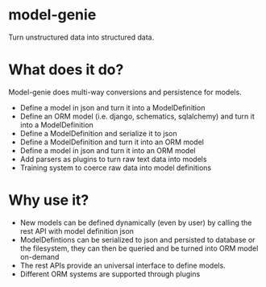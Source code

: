 model-genie
=============
Turn unstructured data into structured data.

What does it do?
===============
Model-genie does multi-way conversions and persistence for models.
- Define a model in json and turn it into a ModelDefinition
- Define an ORM model (i.e. django, schematics, sqlalchemy) and turn it into a
ModelDefinition
- Define a ModelDefinition and serialize it to json
- Define a ModelDefinition and turn it into an ORM model
- Define a model in json and turn it into an ORM model
- Add parsers as plugins to turn raw text data into models
- Training system to coerce raw data into model definitions


Why use it?  
===========
- New models can be defined dynamically (even by user) by calling the rest API with model
definition json
- ModelDefintions can be serialized to json and persisted to database or the filesystem, they can then be queried and be turned into ORM model on-demand
- The rest APIs provide an universal interface to define models. 
- Different ORM systems are supported through plugins
